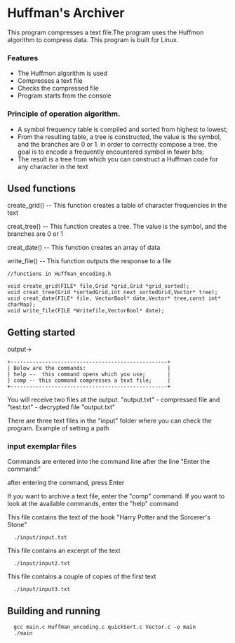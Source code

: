 # Huffman's Archiver

This program compresses a text file.The program uses the Huffmon algorithm to compress data. This program is built for Linux.

### Features

- The Huffmon algorithm is used
- Compresses a text file
- Checks the compressed file
- Program starts from the console

### Principle of operation algorithm.
- A symbol frequency table is compiled and sorted from highest to lowest;
- From the resulting table, a tree is constructed, the value is the symbol, and the branches are 0 or 1. in order to correctly compose a tree, the goal is to encode a frequently encountered symbol in fewer bits;
- The result is a tree from which you can construct a Huffman code for any character in the text

## Used functions

create_grid() -- This function creates a table of character frequencies in the text

creat_tree() -- This function creates a tree. The value is the symbol, and the branches are 0 or 1

creat_date() -- This function creates an array of data

write_file() -- This function outputs the response to a file


```
//functions in Huffman_encoding.h

void create_grid(FILE* file,Grid *grid,Grid *grid_sorted);
void creat_tree(Grid *sortedGrid,int next_sortedGrid,Vector* tree);
void creat_date(FILE* file, VectorBool* date,Vector* tree,const int* charMap);
void write_file(FILE *Writefile,VectorBool* date);
```

## Getting started

output->
```
+--------------------------------------------------+
| Below are the commands:                          |
| help --  this command opens which you use;       |
| comp -- this command compresses a text file;     |
+--------------------------------------------------+
```

You will receive two files at the output. "output.txt" - compressed file and "test.txt" - decrypted file "output.txt"

There are three text files in the "input" folder where you can check the program. Example of setting a path

### input exemplar files
Commands are entered into the command line after the line "Enter the command:"

after entering the command, press Enter

If you want to archive a text file, enter the "comp" command. If you want to look at the available commands, enter the "help" command

This file contains the text of the book "Harry Potter and the Sorcerer's Stone"
```
  ./input/input.txt
```

This file contains an excerpt of the text
```
  ./input/input2.txt
```

This file contains a couple of copies of the first text
```
  ./input/input3.txt
```

## Building and running
```
  gcc main.c Huffman_encoding.c quickSort.c Vector.c -o main
  ./main
```

